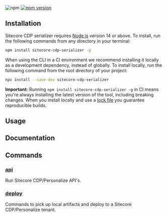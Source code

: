 ![npm](https://img.shields.io/npm/dm/sitecore-cdp-serializer)
[![npm version](https://badge.fury.io/js/sitecore-cdp-serializer.svg)](https://badge.fury.io/js/sitecore-cdp-serializer)

## Installation

Sitecore CDP serializer requires [Node.js](https://nodejs.org) version 14 or above. To install, run the following commands from any directory in your terminal:

```bash
npm install sitecore-cdp-serializer -g
```

When using the CLI in a CI environment we recommend installing it locally as a development dependency, instead of globally. To install locally, run the following command from the root directory of your project:

```bash
npx install --save-dev sitecore-cdp-serializer
```

**Important:** Running `npm install sitecore-cdp-serializer -g` in CI means you're always installing the latest version of the tool, including breaking changes. When you install locally and use a [lock file](https://docs.npmjs.com/cli/v7/commands/npm-ci) you guarantee reproducible builds.

## Usage

## Documentation

## Commands

### [api](/docs/commands/api.md)

Run Sitecore CDP/Personalize API's.

### [deploy](/docs/commands/deploy.md)

Commands to pick up local artifacts and deploy to a Sitecore CDP/Personalize tenant.
